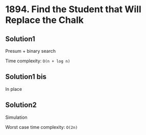 # 1894. Find the Student that Will Replace the Chalk

## Solution1

Presum + binary search

Time complexity: `O(n + log n)`

## Solution1 bis

In place

## Solution2

Simulation

Worst case time complexity: `O(2n)`
